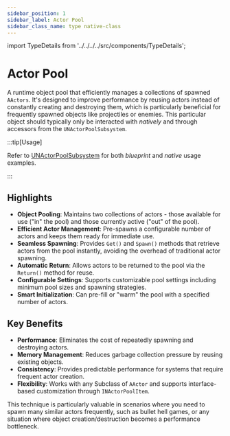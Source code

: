 ```yaml
---
sidebar_position: 1
sidebar_label: Actor Pool
sidebar_class_name: type native-class
---
```


import TypeDetails from '../../../../src/components/TypeDetails';

# Actor Pool

<TypeDetails icon="native-class" base="class" type="FNActorPool" typeExtra="" headerFile="NexusActorPools/Public/NActorPool.h" />

A runtime object pool that efficiently manages a collections of spawned `AActors`. It's designed to improve performance by reusing actors instead of constantly creating and destroying them, which is particularly beneficial for frequently spawned objects like projectiles or enemies. This particular object should typically only be interacted with _natively_ and through accessors from the `UNActorPoolSubsystem`.

:::tip[Usage]

Refer to [UNActorPoolSubsystem](actor-pool-subsystem.md) for both _blueprint_ and _native_ usage examples.

:::

## Highlights

- **Object Pooling**: Maintains two collections of actors - those available for use ("in" the pool) and those currently active ("out" of the pool).
- **Efficient Actor Management**: Pre-spawns a configurable number of actors and keeps them ready for immediate use.
- **Seamless Spawning**: Provides `Get()` and `Spawn()` methods that retrieve actors from the pool instantly, avoiding the overhead of traditional actor spawning.
- **Automatic Return**: Allows actors to be returned to the pool via the `Return()` method for reuse.
- **Configurable Settings**: Supports customizable pool settings including minimum pool sizes and spawning strategies.
- **Smart Initialization**: Can pre-fill or "warm" the pool with a specified number of actors.

## Key Benefits

- **Performance**: Eliminates the cost of repeatedly spawning and destroying actors.
- **Memory Management**: Reduces garbage collection pressure by reusing existing objects.
- **Consistency**: Provides predictable performance for systems that require frequent actor creation.
- **Flexibility**: Works with any Subclass of `AActor` and supports interface-based customization through `INActorPoolItem`.

This technique is particularly valuable in scenarios where you need to spawn many similar actors frequently, such as bullet hell games, or any situation where object creation/destruction becomes a performance bottleneck.